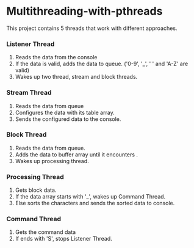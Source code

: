 # Multithreading-with-pthreads

This project contains 5 threads that work with different approaches.

### Listener Thread
1) Reads the data from the console
2) If the data is valid, adds the data to queue. ('0-9', '_', ' ' and 'A-Z' are valid)
3) Wakes up two thread, stream and block threads.

### Stream Thread
1) Reads the data from queue
2) Configures the data with its table array.
3) Sends the configured data to the console.

### Block Thread
1) Reads the data from queue.
2) Adds the data to buffer array until it encounters <space>.
3) Wakes up processing thread.

### Processing Thread
1) Gets block data.
2) If the data array starts with '_', wakes up Command Thread.
3) Else sorts the characters and sends the sorted data to console.

### Command Thread
1) Gets the command data
2) If ends with 'S', stops Listener Thread.
